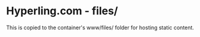 # Hyperling.com - files/

This is copied to the container's www/files/ folder for hosting static content.
